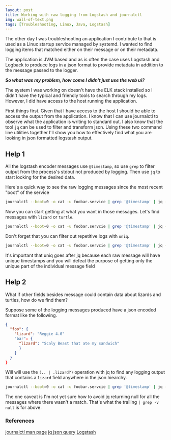```yaml
---
layout: post
title: Working with raw logging from Logstash and journalctl
img: wall-of-text.png
tags: [Troubleshooting, Linux, Java, Logstash]
---
```


The other day I was troubleshooting an application I contribute to that is used as a Linux startup service managed by systemd. I wanted to find logging items that matched either on their message or on their metadata.

The application is JVM based and as is often the case uses Logstash and Logback to produce logs in a json format to provide metadata in addition to the message passed to the logger.

_**So what was my problem, how come I didn't just use the web ui?**_

The system I was working on doesn't have the ELK stack installed so I didn't have the typical and friendly tools to search through my logs. However, I did have access to the host running the application.

First things first. Given that I have access to the host I should be able to access the output from the application. I know that I can use journalctl to observe what the application is writing to standard out. I also know that the tool `jq` can be used to filter and transform json. Using these two command line utilities together I'll show you how to effectively find what you are looking in json formatted logstash output.

## Help 1
All the logstash encoder messages use `@timestamp`, so use `grep` to filter output from the process's stdout not produced by logging. Then use `jq` to start looking for the desired data.

Here's a quick way to see the raw logging messages since the most recent "boot" of the service

```bash
journalctl --boot=0 -o cat -u foobar.service | grep '@timestamp' | jq -M '.message'
```

Now you can start getting at what you want in those messages. Let's find messages with `lizard` or `turtle`.

```bash
journalctl --boot=0 -o cat -u foobar.servcie | grep '@timestamp' | jq -M '.message' | grep -i 'lizard\|turtle'
```

Don't forget that you can filter out repetitive logs with `uniq`.

```bash
journalctl --boot=0 -o cat -u foobar.servcie | grep '@timestamp' | jq -M '.message' | uniq | grep -i 'lizard\|turtle'
```

It's important that uniq goes after jq because each raw message will have unique timestamps and you will defeat the purpose of getting only the unique part of the individual message field

## Help 2
What if other fields besides message could contain data about lizards and turtles, how do we find them?

Suppose some of the logging messages produced have a json encoded format like the following.

```json
{
  "foo": {
    "lizard": "Reggie 4.0"
    "bar": {
      "lizard": "Scaly Beast that ate my sandwich"
      }
    }
  }
}
```

Will will use the `(.. | .lizard?)` operation with jq to find any logging output that contains a `lizard` field anywhere in the json hiearchy.

```bash
journalctl --boot=0 -o cat -u foobar.servcie | grep '@timestamp' | jq -M '(.. | .lizard?)' | grep -v null
```

The one caveat is I'm not yet sure how to avoid jq returning null for all the messages where there wasn't a match. That's what the trailing `| grep -v null` is for above.

### References
[journalctl man page](https://www.commandlinux.com/man-page/man1/journalctl.1.html)
[jq json query](https://stedolan.github.io/jq/)
[Logstash](https://www.elastic.co/logstash)
